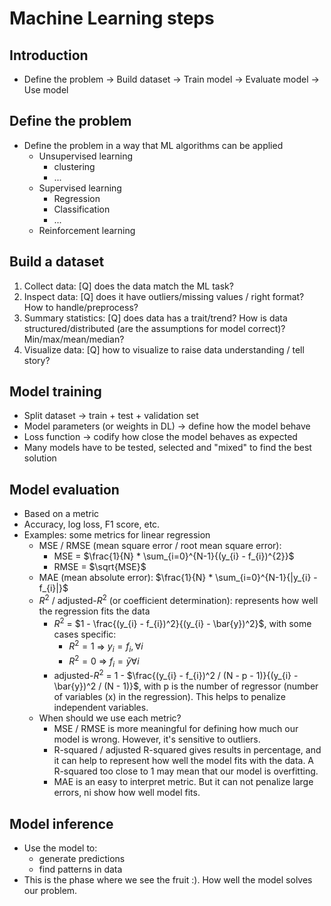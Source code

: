 # Machine Learning steps

## Introduction
- Define the problem -> Build dataset -> Train model -> Evaluate model -> Use model

## Define the problem
- Define the problem in a way that ML algorithms can be applied
  - Unsupervised learning
    - clustering
    - ...
  - Supervised learning
    - Regression
    - Classification
    - ...
  - Reinforcement learning

## Build a dataset
1. Collect data: [Q] does the data match the ML task?
2. Inspect data: [Q] does it have outliers/missing values / right format? How to handle/preprocess?
3. Summary statistics: [Q] does data has a trait/trend? How is data structured/distributed (are the assumptions for model correct)? Min/max/mean/median?
4. Visualize data: [Q] how to visualize to raise data understanding / tell story?

## Model training
- Split dataset -> train + test + validation set
- Model parameters (or weights in DL) -> define how the model behave
- Loss function -> codify how close the model behaves as expected
- Many models have to be tested, selected and "mixed" to find the best solution

## Model evaluation
- Based on a metric
- Accuracy, log loss, F1 score, etc.
- Examples: some metrics for linear regression
  - MSE / RMSE (mean square error / root mean square error): 
    - MSE = $\frac{1}{N} * \sum_{i=0}^{N-1}{(y_{i} - f_{i})^{2}}$ 
    - RMSE = $\sqrt{MSE}$
  - MAE (mean absolute error): $\frac{1}{N} * \sum_{i=0}^{N-1}{|y_{i} - f_{i}|}$
  - $R^2$ / adjusted-$R^2$ (or coefficient determination): represents how well the regression fits the data
    - $R^2$ = $1 - \frac{(y_{i} - f_{i})^2}{(y_{i} - \bar{y})^2}$, with some cases specific:
      - $R^2 = 1$ => $y_{i} = f_{i}, \forall i$
      - $R^2 = 0$ => $f_{i} = \bar{y} \forall i$
    - adjusted-$R^2$ = 1 - $\frac{(y_{i} - f_{i})^2 / (N - p - 1)}{(y_{i} - \bar{y})^2 / (N - 1)}$, with p is the number of regressor (number of variables (x) in the regression). This helps to penalize independent variables.
  - When should we use each metric?
    - MSE / RMSE is more meaningful for defining how much our model is wrong. However, it's sensitive to outliers.
    - R-squared / adjusted R-squared gives results in percentage, and it can help to represent how well the model fits with the data. A R-squared too close to 1 may mean that our model is overfitting.
    - MAE is an easy to interpret metric. But it can not penalize large errors, ni show how well model fits.

## Model inference
- Use the model to:
  - generate predictions
  - find patterns in data
- This is the phase where we see the fruit :). How well the model solves our problem. 